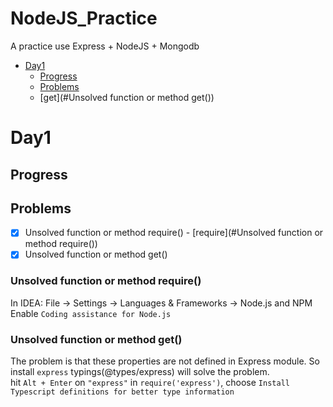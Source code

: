 # NodeJS_Practice
A practice use Express + NodeJS + Mongodb

- [Day1](#Day1)
  - [Progress](#Progress)
  - [Problems](#Problems)
  - [get](#Unsolved function or method get())

# Day1
## Progress
## Problems
- [x] Unsolved function or method require() - [require](#Unsolved function or method require())
- [x] Unsolved function or method get() 

### Unsolved function or method require()
In IDEA: File -> Settings -> Languages & Frameworks -> Node.js and NPM  
Enable `Coding assistance for Node.js`

### Unsolved function or method get()
The problem is that these properties are not defined in Express module. So install `express` typings(@types/express) will solve the problem.  
hit `Alt + Enter` on `"express"` in `require('express')`, choose `Install Typescript definitions for better type information`  
